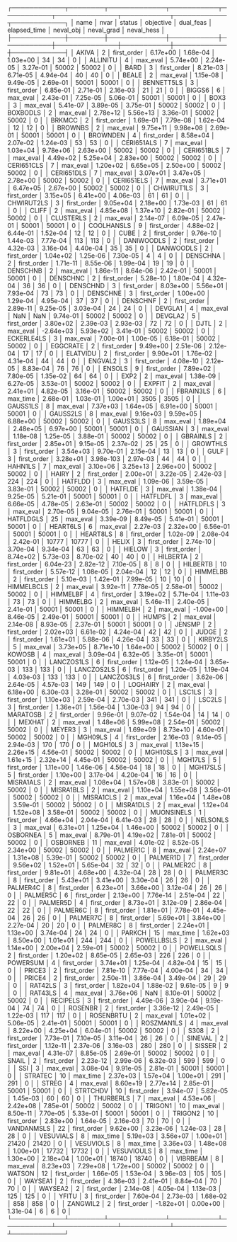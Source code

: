 ┌────────────┬────────┬─────────────┬───────────┬───────────┬──────────────┬───────────┬────────────┬────────────┐
│       name │   nvar │      status │ objective │ dual_feas │ elapsed_time │ neval_obj │ neval_grad │ neval_hess │
├────────────┼────────┼─────────────┼───────────┼───────────┼──────────────┼───────────┼────────────┼────────────┤
│      AKIVA │      2 │ first_order │  6.17e+00 │  1.68e-04 │     1.03e+00 │        34 │         34 │          0 │
│   ALLINITU │      4 │    max_eval │  5.74e+00 │  2.24e-05 │     3.27e-01 │     50002 │      50002 │          0 │
│       BARD │      3 │ first_order │  8.21e-03 │  6.71e-05 │     4.94e-04 │        40 │         40 │          0 │
│      BEALE │      2 │    max_eval │  1.15e-08 │  9.49e-05 │     2.69e-01 │     50001 │      50001 │          0 │
│ BENNETT5LS │      3 │ first_order │  6.85e-01 │  2.71e-01 │     2.16e-03 │        21 │         21 │          0 │
│     BIGGS6 │      6 │    max_eval │  2.43e-01 │  7.25e-05 │     5.06e-01 │     50001 │      50001 │          0 │
│       BOX3 │      3 │    max_eval │  5.41e-07 │  3.89e-05 │     3.75e-01 │     50002 │      50002 │          0 │
│   BOXBODLS │      2 │    max_eval │  2.78e+12 │  5.56e+13 │     3.36e-01 │     50002 │      50002 │          0 │
│     BRKMCC │      2 │ first_order │  1.69e-01 │  7.79e-08 │     1.62e-04 │        12 │         12 │          0 │
│    BROWNBS │      2 │    max_eval │  9.75e+11 │  9.98e+08 │     2.69e-01 │     50001 │      50001 │          0 │
│   BROWNDEN │      4 │ first_order │  8.58e+04 │  2.07e-02 │     1.24e-03 │        53 │         53 │          0 │
│ CERI651ALS │      7 │    max_eval │  1.03e+04 │  9.78e+06 │     2.63e+00 │     50002 │      50002 │          0 │
│ CERI651BLS │      7 │    max_eval │  4.49e+02 │  5.25e+04 │     2.83e+00 │     50002 │      50002 │          0 │
│ CERI651CLS │      7 │    max_eval │  1.20e+02 │  6.65e+05 │     2.50e+00 │     50002 │      50002 │          0 │
│ CERI651DLS │      7 │    max_eval │  3.07e+01 │  3.47e+05 │     2.78e+00 │     50002 │      50002 │          0 │
│ CERI651ELS │      7 │    max_eval │  3.71e+01 │  6.47e+05 │     2.67e+00 │     50002 │      50002 │          0 │
│ CHWIRUT1LS │      3 │ first_order │  3.15e+05 │  6.41e+00 │     4.06e-03 │        61 │         61 │          0 │
│ CHWIRUT2LS │      3 │ first_order │  9.05e+04 │  2.18e+00 │     1.73e-03 │        61 │         61 │          0 │
│      CLIFF │      2 │    max_eval │  4.85e+08 │  1.37e+10 │     2.82e-01 │     50002 │      50002 │          0 │
│  CLUSTERLS │      2 │    max_eval │  2.14e-07 │  6.09e-05 │     2.47e-01 │     50001 │      50001 │          0 │
│ COOLHANSLS │      9 │ first_order │  4.88e-02 │  6.44e-01 │     1.52e-04 │        12 │         12 │          0 │
│       CUBE │      2 │ first_order │  9.76e-10 │  1.44e-03 │     7.77e-04 │       113 │        113 │          0 │
│ DANIWOODLS │      2 │ first_order │  4.32e-03 │  3.16e-04 │     4.40e-04 │        35 │         35 │          0 │
│  DANWOODLS │      2 │ first_order │  1.04e+02 │  1.25e-06 │     7.30e-05 │         4 │          4 │          0 │
│   DENSCHNA │      2 │ first_order │  1.71e-11 │  8.55e-06 │     1.99e-04 │        19 │         19 │          0 │
│   DENSCHNB │      2 │    max_eval │  1.86e-11 │  8.64e-06 │     2.42e-01 │     50001 │      50001 │          0 │
│   DENSCHNC │      2 │ first_order │  5.28e-10 │  1.80e-04 │     4.32e-04 │        36 │         36 │          0 │
│   DENSCHND │      3 │ first_order │  8.03e+00 │  5.56e+01 │     7.93e-04 │        73 │         73 │          0 │
│   DENSCHNE │      3 │ first_order │  1.00e+00 │  1.29e-04 │     4.95e-04 │        37 │         37 │          0 │
│   DENSCHNF │      2 │ first_order │  2.89e-11 │  9.25e-05 │     3.03e-04 │        24 │         24 │          0 │
│    DEVGLA1 │      4 │    max_eval │       NaN │       NaN │     9.74e-01 │     50002 │      50002 │          0 │
│    DEVGLA2 │      5 │ first_order │  3.80e+02 │  2.39e-03 │     2.93e-03 │        72 │         72 │          0 │
│       DJTL │      2 │    max_eval │ -2.64e+03 │  5.93e+02 │     3.41e-01 │     50002 │      50002 │          0 │
│ ECKERLE4LS │      3 │    max_eval │  7.00e-01 │  1.00e-05 │     6.18e-01 │     50002 │      50002 │          0 │
│   EGGCRATE │      2 │ first_order │  9.49e+00 │  2.51e-06 │     2.12e-04 │        17 │         17 │          0 │
│   ELATVIDU │      2 │ first_order │  9.90e+01 │  1.76e-02 │     4.31e-04 │        44 │         44 │          0 │
│    ENGVAL2 │      3 │ first_order │  4.08e-10 │  2.12e-05 │     8.83e-04 │        76 │         76 │          0 │
│     ENSOLS │      9 │ first_order │  7.89e+02 │  7.80e-05 │     1.35e-02 │        64 │         64 │          0 │
│       EXP2 │      2 │    max_eval │  1.38e-09 │  6.27e-05 │     3.53e-01 │     50002 │      50002 │          0 │
│     EXPFIT │      2 │    max_eval │  2.41e+01 │  4.82e-05 │     3.16e-01 │     50002 │      50002 │          0 │
│  FBRAIN3LS │      6 │    max_time │  2.68e-01 │  1.03e-01 │     1.00e+01 │      3505 │       3505 │          0 │
│   GAUSS1LS │      8 │    max_eval │  7.37e+03 │  1.64e+05 │     6.91e+00 │     50001 │      50001 │          0 │
│   GAUSS2LS │      8 │    max_eval │  9.16e+03 │  9.59e+05 │     6.88e+00 │     50002 │      50002 │          0 │
│   GAUSS3LS │      8 │    max_eval │  1.89e+04 │  2.48e+05 │     6.97e+00 │     50001 │      50001 │          0 │
│   GAUSSIAN │      3 │    max_eval │  1.18e-08 │  1.25e-05 │     3.88e-01 │     50002 │      50002 │          0 │
│   GBRAINLS │      2 │ first_order │  2.85e+01 │  9.15e-05 │     2.37e-02 │        25 │         25 │          0 │
│   GROWTHLS │      3 │ first_order │  3.54e+03 │  9.70e-01 │     2.15e-04 │        13 │         13 │          0 │
│       GULF │      3 │ first_order │  3.28e+01 │ 3.98e-103 │     2.97e-03 │        44 │         44 │          0 │
│    HAHN1LS │      7 │    max_eval │  3.10e+06 │  3.25e+13 │     2.96e+00 │     50002 │      50002 │          0 │
│      HAIRY │      2 │ first_order │  2.00e+01 │  3.22e-05 │     2.42e-03 │       224 │        224 │          0 │
│    HATFLDD │      3 │    max_eval │  1.09e-06 │  3.59e-05 │     3.83e-01 │     50002 │      50002 │          0 │
│    HATFLDE │      3 │    max_eval │  1.38e-04 │  9.25e-05 │     5.21e-01 │     50001 │      50001 │          0 │
│   HATFLDFL │      3 │    max_eval │  6.66e-05 │  4.78e-05 │     2.63e-01 │     50002 │      50002 │          0 │
│  HATFLDFLS │      3 │    max_eval │  2.70e-05 │  9.04e-05 │     2.76e-01 │     50001 │      50001 │          0 │
│  HATFLDGLS │     25 │    max_eval │  3.39e-09 │  8.49e-05 │     5.41e-01 │     50001 │      50001 │          0 │
│   HEART6LS │      6 │    max_eval │  2.27e-03 │  2.32e+00 │     6.56e-01 │     50001 │      50001 │          0 │
│   HEART8LS │      8 │ first_order │  1.02e-09 │  2.08e-04 │     2.42e-01 │     10777 │      10777 │          0 │
│      HELIX │      3 │ first_order │  2.74e-10 │  3.70e-04 │     9.34e-04 │        63 │         63 │          0 │
│     HIELOW │      3 │ first_order │  8.74e+02 │  5.73e-03 │     8.70e-02 │        40 │         40 │          0 │
│   HILBERTA │      2 │ first_order │  6.04e-23 │  2.82e-12 │     7.10e-05 │         8 │          8 │          0 │
│   HILBERTB │     10 │ first_order │  5.57e-12 │  1.08e-05 │     2.04e-04 │        12 │         12 │          0 │
│   HIMMELBB │      2 │ first_order │  5.10e-03 │  1.42e-01 │     7.99e-05 │        10 │         10 │          0 │
│ HIMMELBCLS │      2 │    max_eval │  3.92e-11 │  7.78e-05 │     2.58e-01 │     50002 │      50002 │          0 │
│   HIMMELBF │      4 │ first_order │  3.19e+02 │  5.71e-04 │     1.11e-03 │        73 │         73 │          0 │
│   HIMMELBG │      2 │    max_eval │  5.46e-11 │  2.40e-05 │     2.41e-01 │     50001 │      50001 │          0 │
│   HIMMELBH │      2 │    max_eval │ -1.00e+00 │  8.46e-05 │     2.49e-01 │     50001 │      50001 │          0 │
│      HUMPS │      2 │    max_eval │  2.14e-08 │  8.93e-05 │     2.37e-01 │     50001 │      50001 │          0 │
│     JENSMP │      2 │ first_order │  2.02e+03 │  6.61e-02 │     4.24e-04 │        42 │         42 │          0 │
│      JUDGE │      2 │ first_order │  1.61e+01 │  5.88e-06 │     4.26e-04 │        33 │         33 │          0 │
│   KIRBY2LS │      5 │    max_eval │  3.73e+05 │  8.71e+10 │     1.64e+00 │     50002 │      50002 │          0 │
│     KOWOSB │      4 │    max_eval │  3.09e-04 │  6.32e-05 │     3.35e-01 │     50001 │      50001 │          0 │
│ LANCZOS1LS │      6 │ first_order │  1.12e-05 │  1.24e-04 │     3.65e-03 │       133 │        133 │          0 │
│ LANCZOS2LS │      6 │ first_order │  1.20e-05 │  1.19e-04 │     4.03e-03 │       133 │        133 │          0 │
│ LANCZOS3LS │      6 │ first_order │  3.62e-06 │  2.64e-05 │     4.57e-03 │       149 │        149 │          0 │
│   LOGHAIRY │      2 │    max_eval │  6.18e+00 │  6.30e-03 │     3.28e-01 │     50002 │      50002 │          0 │
│     LSC1LS │      3 │ first_order │  1.10e+03 │  2.59e-04 │     2.70e-03 │       341 │        341 │          0 │
│     LSC2LS │      3 │ first_order │  1.36e+01 │  1.56e-04 │     1.30e-03 │        94 │         94 │          0 │
│   MARATOSB │      2 │ first_order │  9.96e-01 │  9.07e-02 │     1.54e-04 │        14 │         14 │          0 │
│     MEXHAT │      2 │    max_eval │  1.48e+06 │  5.99e+08 │     2.54e-01 │     50002 │      50002 │          0 │
│     MEYER3 │      3 │    max_eval │  1.69e+09 │  8.73e+10 │     4.60e-01 │     50002 │      50002 │          0 │
│    MGH09LS │      4 │ first_order │  2.16e-03 │  9.14e-05 │     2.94e-03 │       170 │        170 │          0 │
│    MGH10LS │      3 │    max_eval │  1.13e+15 │  2.26e+15 │     4.56e-01 │     50002 │      50002 │          0 │
│   MGH10SLS │      3 │    max_eval │  1.61e+15 │  2.32e+14 │     4.45e-01 │     50002 │      50002 │          0 │
│    MGH17LS │      5 │ first_order │  1.11e+00 │  1.46e-06 │     4.56e-04 │        18 │         18 │          0 │
│   MGH17SLS │      5 │ first_order │  1.10e+00 │  3.17e-04 │     4.20e-04 │        16 │         16 │          0 │
│  MISRA1ALS │      2 │    max_eval │  1.08e+04 │  1.57e+08 │     3.83e-01 │     50002 │      50002 │          0 │
│  MISRA1BLS │      2 │    max_eval │  1.10e+04 │  1.55e+08 │     3.56e-01 │     50002 │      50002 │          0 │
│  MISRA1CLS │      2 │    max_eval │  1.16e+04 │  1.48e+08 │     3.59e-01 │     50002 │      50002 │          0 │
│  MISRA1DLS │      2 │    max_eval │  1.12e+04 │  1.52e+08 │     3.58e-01 │     50002 │      50002 │          0 │
│ MUONSINELS │      1 │ first_order │  4.66e+04 │  2.04e-04 │     6.41e-03 │        28 │         28 │          0 │
│   NELSONLS │      3 │    max_eval │  6.31e+01 │  1.25e+04 │     1.46e+00 │     50002 │      50002 │          0 │
│   OSBORNEA │      5 │    max_eval │  8.79e-01 │  4.19e+02 │     7.81e-01 │     50002 │      50002 │          0 │
│   OSBORNEB │     11 │    max_eval │  4.01e-02 │  8.52e-05 │     2.34e+00 │     50002 │      50002 │          0 │
│   PALMER1C │      8 │    max_eval │  2.24e+07 │  1.31e+08 │     5.39e-01 │     50002 │      50002 │          0 │
│   PALMER1D │      7 │ first_order │  9.56e+02 │  1.52e+01 │     5.65e-04 │        32 │         32 │          0 │
│   PALMER2C │      8 │ first_order │  9.81e+01 │  4.68e+00 │     4.32e-04 │        28 │         28 │          0 │
│   PALMER3C │      8 │ first_order │  5.43e+01 │  3.41e+00 │     3.30e-04 │        26 │         26 │          0 │
│   PALMER4C │      8 │ first_order │  6.23e+01 │  3.66e+00 │     3.12e-04 │        26 │         26 │          0 │
│   PALMER5C │      6 │ first_order │  2.13e+00 │  7.76e-14 │     2.51e-04 │        22 │         22 │          0 │
│   PALMER5D │      4 │ first_order │  8.73e+01 │  3.12e-09 │     2.86e-04 │        22 │         22 │          0 │
│   PALMER6C │      8 │ first_order │  1.81e+01 │  7.78e-01 │     4.45e-04 │        26 │         26 │          0 │
│   PALMER7C │      8 │ first_order │  5.69e+01 │  3.84e+00 │     2.27e-04 │        20 │         20 │          0 │
│   PALMER8C │      8 │ first_order │  2.24e+01 │  1.13e+00 │     3.74e-04 │        24 │         24 │          0 │
│     PARKCH │     15 │    max_time │  1.62e+03 │  8.50e+00 │     1.01e+01 │       244 │        244 │          0 │
│ POWELLBSLS │      2 │    max_eval │  1.14e+00 │  2.00e+04 │     2.59e-01 │     50002 │      50002 │          0 │
│ POWELLSQLS │      2 │ first_order │  1.20e+02 │  8.65e-05 │     2.65e-03 │       226 │        226 │          0 │
│   POWERSUM │      4 │ first_order │  3.74e+01 │  1.25e-04 │     4.82e-04 │        15 │         15 │          0 │
│     PRICE3 │      2 │ first_order │  7.81e-10 │  7.77e-04 │     4.00e-04 │        34 │         34 │          0 │
│     PRICE4 │      2 │ first_order │  2.50e-11 │  3.86e-04 │     3.49e-04 │        29 │         29 │          0 │
│    RAT42LS │      3 │ first_order │  1.82e+04 │  1.88e-02 │     9.61e-05 │         9 │          9 │          0 │
│    RAT43LS │      4 │    max_eval │  3.76e+06 │       NaN │     8.10e-01 │     50002 │      50002 │          0 │
│   RECIPELS │      3 │ first_order │  4.49e-06 │  3.90e-04 │     9.19e-04 │        74 │         74 │          0 │
│    ROSENBR │      2 │ first_order │  3.36e-12 │  2.49e-05 │     1.22e-03 │       117 │        117 │          0 │
│  ROSENBRTU │      2 │    max_eval │  1.01e+02 │  5.06e-05 │     2.41e-01 │     50001 │      50001 │          0 │
│ ROSZMAN1LS │      4 │    max_eval │  8.22e+00 │  4.25e+04 │     6.04e-01 │     50002 │      50002 │          0 │
│       S308 │      2 │ first_order │  7.73e-01 │  7.10e-05 │     3.11e-04 │        26 │         26 │          0 │
│    SINEVAL │      2 │ first_order │  1.12e-11 │  2.37e-06 │     3.16e-03 │       280 │        280 │          0 │
│     SISSER │      2 │    max_eval │  4.31e-07 │  8.85e-05 │     2.69e-01 │     50002 │      50002 │          0 │
│      SNAIL │      2 │ first_order │  2.23e-12 │  2.99e-06 │     6.32e-03 │       599 │        599 │          0 │
│        SSI │      3 │    max_eval │  3.08e-04 │  9.91e-05 │     2.81e-01 │     50001 │      50001 │          0 │
│    STRATEC │     10 │    max_time │  2.37e+03 │  1.57e+04 │     1.00e+01 │       291 │        291 │          0 │
│      STREG │      4 │    max_eval │  8.60e+19 │  2.77e+14 │     2.85e-01 │     50001 │      50001 │          0 │
│   STRTCHDV │     10 │ first_order │  3.94e-07 │  5.82e-05 │     1.45e-03 │        60 │         60 │          0 │
│  THURBERLS │      7 │    max_eval │  4.53e+06 │  2.42e+08 │     7.85e-01 │     50002 │      50002 │          0 │
│    TRIGON1 │     10 │    max_eval │  8.50e-11 │  7.70e-05 │     5.33e-01 │     50001 │      50001 │          0 │
│    TRIGON2 │     10 │ first_order │  2.83e+00 │  1.64e-05 │     2.16e-03 │        70 │         70 │          0 │
│ VANDANMSLS │     22 │ first_order │  9.62e+00 │  3.23e-06 │     1.24e-03 │        28 │         28 │          0 │
│  VESUVIALS │      8 │    max_time │  5.19e+03 │  3.56e+07 │     1.00e+01 │     21420 │      21420 │          0 │
│  VESUVIOLS │      8 │    max_time │  3.36e+03 │  1.48e+08 │     1.00e+01 │     17732 │      17732 │          0 │
│ VESUVIOULS │      8 │    max_time │  1.30e+00 │  2.18e+04 │     1.00e+01 │     18740 │      18740 │          0 │
│   VIBRBEAM │      8 │    max_eval │  8.23e+03 │  7.29e+08 │     1.72e+00 │     50002 │      50002 │          0 │
│     WATSON │     12 │ first_order │  1.66e-05 │  1.53e-04 │     3.96e-03 │       105 │        105 │          0 │
│    WAYSEA1 │      2 │ first_order │  4.36e-03 │  2.41e-01 │     8.84e-04 │        70 │         70 │          0 │
│    WAYSEA2 │      2 │ first_order │  2.14e-08 │  4.05e-04 │     1.13e-03 │       125 │        125 │          0 │
│      YFITU │      3 │ first_order │  7.60e-04 │  2.73e-03 │     1.68e-02 │       858 │        858 │          0 │
│   ZANGWIL2 │      2 │ first_order │ -1.82e+01 │  0.00e+00 │     1.31e-04 │         6 │          6 │          0 │
└────────────┴────────┴─────────────┴───────────┴───────────┴──────────────┴───────────┴────────────┴────────────┘
